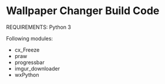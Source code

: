 # Wallpaper Changer Build Code
REQUIREMENTS:
Python 3

Following modules:
  * cx_Freeze
  * praw
  * progressbar
  * imgur_downloader
  * wxPython
